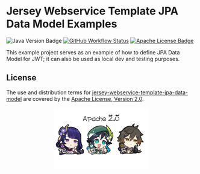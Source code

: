 Jersey Webservice Template JPA Data Model Examples
==================================================

![Java Version Badge][Java Version Badge]
[![GitHub Workflow Status][GitHub Workflow Status]](https://github.com/QubitPi/jersey-webservice-template-jpa-data-model/actions/workflows/ci-cd.yml)
[![Apache License Badge]](https://www.apache.org/licenses/LICENSE-2.0)

This example project serves as an example of how to define JPA Data Model for JWT; it can also be used as local dev and
testing purposes.

License
-------

The use and distribution terms for [jersey-webservice-template-jpa-data-model] are covered by the
[Apache License, Version 2.0][Apache License, Version 2.0].

<div align="center">
    <a href="https://opensource.org/licenses">
        <img align="center" width="50%" alt="License Illustration" src="https://github.com/QubitPi/QubitPi/blob/master/img/apache-2.png?raw=true">
    </a>
</div>

[Apache License Badge]: https://img.shields.io/badge/Apache%202.0-F25910.svg?style=for-the-badge&logo=Apache&logoColor=white
[Apache License, Version 2.0]: http://www.apache.org/licenses/LICENSE-2.0.html

[GitHub Workflow Status]: https://img.shields.io/github/actions/workflow/status/QubitPi/jersey-webservice-template-jpa-data-model/ci-cd.yml?branch=master&logo=github&style=for-the-badge

[Java Version Badge]: https://img.shields.io/badge/Java-17-brightgreen?style=for-the-badge&logo=OpenJDK&logoColor=white
[jersey-webservice-template-jpa-data-model]: https://qubitpi.github.io/jersey-webservice-template-jpa-data-model/
